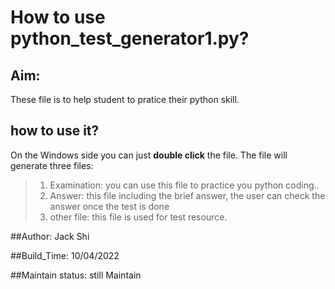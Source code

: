 # How to use python_test_generator1.py?

## Aim: 
These file is to help student to pratice their python skill.

## how to use it?
On the Windows side you can just __double click__ the file. The file will generate three files:
> 1. Examination: you can use this file to practice you python coding..
> 2. Answer: this file including the brief answer, the user can check the answer once the test is done
> 3. other file: this file is used for test resource.


##Author:
Jack Shi

##Build_Time:
10/04/2022

##Maintain status:
still Maintain
